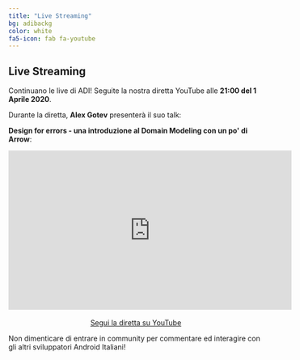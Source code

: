 ```yaml
---
title: "Live Streaming"
bg: adibackg
color: white
fa5-icon: fab fa-youtube
---
```


## Live Streaming

Continuano le live di ADI! Seguite la nostra diretta YouTube alle **21:00 del 1 Aprile 2020**.

Durante la diretta, **Alex Gotev** presenterà il suo talk: 

**Design for errors - una introduzione al Domain Modeling con un po' di Arrow**:

<p align="center">
    <iframe width="560" height="315" src="https://www.youtube.com/embed/fivfxxW82gk" frameborder="0" allow="accelerometer; autoplay; encrypted-media; gyroscope; picture-in-picture" allowfullscreen></iframe>
    <br/>
    <br/>
    <a class="red waves-effect waves-light btn-large" href="https://youtu.be/fivfxxW82gk">
    <i class="material-icons left fab fa-youtube"></i> Segui la diretta su YouTube
    </a>
</p>

Non dimenticare di entrare in community per commentare ed interagire con gli altri sviluppatori Android Italiani!
